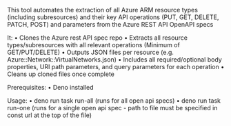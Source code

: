 This tool automates the extraction of all Azure ARM resource types (including subresources) and their key API operations (PUT, GET, DELETE, PATCH, POST) and parameters from the Azure REST API OpenAPI specs

It:
	•	Clones the Azure rest API spec repo
	•	Extracts all resource types/subresources with all relevant operations (Minimum of GET/PUT/DELETE)
	•	Outputs JSON files per resource (e.g. Azure::Network::VirtualNetworks.json)
	•	Includes all required/optional body properties, URI path parameters, and query parameters for each operation
	•	Cleans up cloned files once complete


Prerequisites:
	•	Deno installed

Usage:
	•	deno run task run-all (runs for all open api specs)
	•	deno run task run-one (runs for a single open api spec - path to file must be specified in const url at the top of the file)
